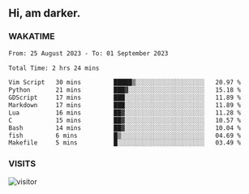 ## Hi, am darker.

### WAKATIME

<!--START_SECTION:waka-->

```txt
From: 25 August 2023 - To: 01 September 2023

Total Time: 2 hrs 24 mins

Vim Script   30 mins         █████▒░░░░░░░░░░░░░░░░░░░   20.97 %
Python       21 mins         ███▓░░░░░░░░░░░░░░░░░░░░░   15.18 %
GDScript     17 mins         ███░░░░░░░░░░░░░░░░░░░░░░   11.89 %
Markdown     17 mins         ███░░░░░░░░░░░░░░░░░░░░░░   11.89 %
Lua          16 mins         ██▓░░░░░░░░░░░░░░░░░░░░░░   11.28 %
C            15 mins         ██▓░░░░░░░░░░░░░░░░░░░░░░   10.57 %
Bash         14 mins         ██▓░░░░░░░░░░░░░░░░░░░░░░   10.04 %
fish         6 mins          █▒░░░░░░░░░░░░░░░░░░░░░░░   04.69 %
Makefile     5 mins          █░░░░░░░░░░░░░░░░░░░░░░░░   03.49 %
```

<!--END_SECTION:waka-->

### VISITS
<!-- i should probably build this when i will have some time -->
![visitor](https://profile-counter.glitch.me/sanix-darker/count.svg)
